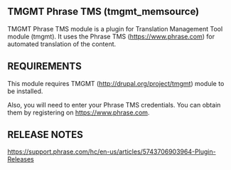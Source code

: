 TMGMT Phrase TMS (tmgmt_memsource)
---------------------

TMGMT Phrase TMS module is a plugin for
Translation Management Tool module (tmgmt).
It uses the Phrase TMS (https://www.phrase.com)
for automated translation of the content.

REQUIREMENTS
------------

This module requires TMGMT (http://drupal.org/project/tmgmt) module
to be installed.

Also, you will need to enter your Phrase TMS credentials.
You can obtain them by registering on https://www.phrase.com.

RELEASE NOTES
-------------

https://support.phrase.com/hc/en-us/articles/5743706903964-Plugin-Releases
